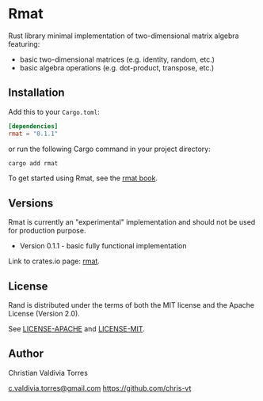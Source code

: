 # Rmat
Rust library minimal implementation of two-dimensional matrix algebra featuring:
- basic two-dimensional matrices (e.g. identity, random, etc.)
- basic algebra operations (e.g. dot-product, transpose, etc.)

## Installation
Add this to your `Cargo.toml`:

```toml
[dependencies]
rmat = "0.1.1"
```

or run the following Cargo command in your project directory:

```rust
cargo add rmat
```

To get started using Rmat, see the [rmat book](https://docs.rs/rmat/0.1.1/rmat/).

## Versions

Rmat is currently an "experimental" implementation and should not be used for production purpose. 

- Version 0.1.1 - basic fully functional implementation

Link to crates.io page: [rmat](https://crates.io/crates/rmat).

## License

Rand is distributed under the terms of both the MIT license and the
Apache License (Version 2.0).

See [LICENSE-APACHE](LICENSE-APACHE.txt) and [LICENSE-MIT](LICENSE-MIT.txt).

## Author

Christian Valdivia Torres

c.valdivia.torres@gmail.com
https://github.com/chris-vt



